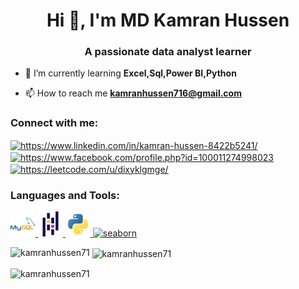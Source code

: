 <h1 align="center">Hi 👋, I'm MD Kamran Hussen</h1>
<h3 align="center">A passionate data analyst learner</h3>

- 🌱 I’m currently learning **Excel,Sql,Power BI,Python**

- 📫 How to reach me **kamranhussen716@gmail.com**

<h3 align="left">Connect with me:</h3>
<p align="left">
<a href="https://linkedin.com/in/https://www.linkedin.com/in/kamran-hussen-8422b5241/" target="blank"><img align="center" src="https://raw.githubusercontent.com/rahuldkjain/github-profile-readme-generator/master/src/images/icons/Social/linked-in-alt.svg" alt="https://www.linkedin.com/in/kamran-hussen-8422b5241/" height="30" width="40" /></a>
<a href="https://fb.com/https://www.facebook.com/profile.php?id=100011274998023" target="blank"><img align="center" src="https://raw.githubusercontent.com/rahuldkjain/github-profile-readme-generator/master/src/images/icons/Social/facebook.svg" alt="https://www.facebook.com/profile.php?id=100011274998023" height="30" width="40" /></a>
<a href="https://www.leetcode.com/https://leetcode.com/u/dixyklgmge/" target="blank"><img align="center" src="https://raw.githubusercontent.com/rahuldkjain/github-profile-readme-generator/master/src/images/icons/Social/leet-code.svg" alt="https://leetcode.com/u/dixyklgmge/" height="30" width="40" /></a>
</p>

<h3 align="left">Languages and Tools:</h3>
<p align="left"> <a href="https://www.mysql.com/" target="_blank" rel="noreferrer"> <img src="https://raw.githubusercontent.com/devicons/devicon/master/icons/mysql/mysql-original-wordmark.svg" alt="mysql" width="40" height="40"/> </a> <a href="https://pandas.pydata.org/" target="_blank" rel="noreferrer"> <img src="https://raw.githubusercontent.com/devicons/devicon/2ae2a900d2f041da66e950e4d48052658d850630/icons/pandas/pandas-original.svg" alt="pandas" width="40" height="40"/> </a> <a href="https://www.python.org" target="_blank" rel="noreferrer"> <img src="https://raw.githubusercontent.com/devicons/devicon/master/icons/python/python-original.svg" alt="python" width="40" height="40"/> </a> <a href="https://seaborn.pydata.org/" target="_blank" rel="noreferrer"> <img src="https://seaborn.pydata.org/_images/logo-mark-lightbg.svg" alt="seaborn" width="40" height="40"/> </a> </p>

<p><img align="left" src="https://github-readme-stats.vercel.app/api/top-langs?username=kamranhussen71&show_icons=true&locale=en&layout=compact" alt="kamranhussen71" /></p>

<p>&nbsp;<img align="center" src="https://github-readme-stats.vercel.app/api?username=kamranhussen71&show_icons=true&locale=en" alt="kamranhussen71" /></p>

<p><img align="center" src="https://github-readme-streak-stats.herokuapp.com/?user=kamranhussen71&" alt="kamranhussen71" /></p>
